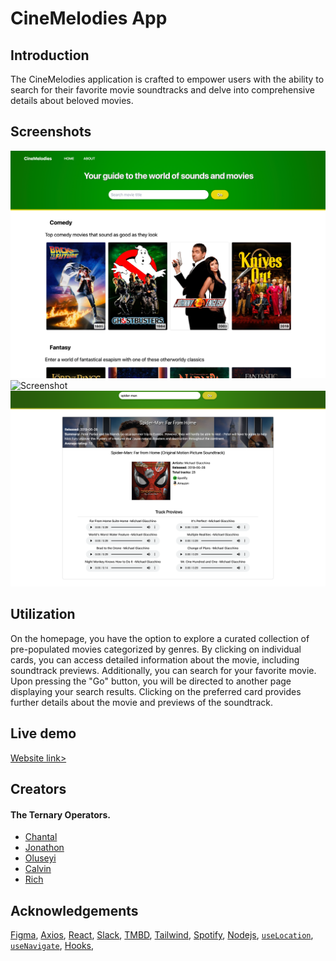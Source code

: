 # CineMelodies App

## Introduction
The CineMelodies application is crafted to empower users with the ability to search for their favorite movie soundtracks and delve into comprehensive details about beloved movies.


## Screenshots
![Screenshot](./cinemelodies/Images/Screenshot%201.png)
![Screenshot](./cinemelodies/Images/screenshot%203.png)
![Screenshot](./cinemelodies/Images/Screenshot4.png)


## Utilization
On the homepage, you have the option to explore a curated collection of pre-populated movies categorized by genres. By clicking on individual cards, you can access detailed information about the movie, including soundtrack previews. Additionally, you can search for your favorite movie. Upon pressing the "Go" button, you will be directed to another page displaying your search results. Clicking on the preferred card provides further details about the movie and previews of the soundtrack.


## Live demo
[Website link>](https://cinemelodies.netlify.app/)


## Creators

  #### The Ternary Operators.
- [Chantal](https://github.com/chantalcassinijones)
- [Jonathon](https://github.com/jonathon10k)
- [Oluseyi](https://github.com/seyiturbo)
- [Calvin](https://github.com/calvin-manu)
- [Rich](https://github.com/Rich90U)


## Acknowledgements

[Figma](https://www.figma.com),
[Axios](https://axios-http.com/docs/intro),
[React](https://react.dev/),
[Slack](https://slack.com/intl/en-gb),
[TMBD](https://www.themoviedb.org/?language=en-GB),
[Tailwind](https://tailwindcss.com/),
[Spotify](https://developer.spotify.com/documentation/web-api),
[Nodejs](https://nodejs.org/en),
[`useLocation`](https://reactrouter.com/en/main/hooks/use-location),
[`useNavigate`](https://reactrouter.com/en/main/hooks/use-navigate),
[Hooks](https://legacy.reactjs.org/docs/hooks-overview.html),






